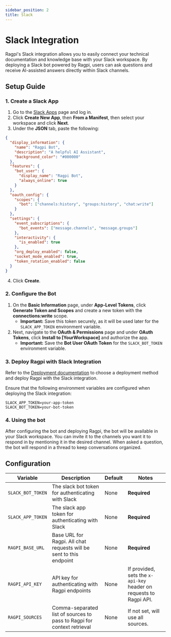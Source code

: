 ```yaml
---
sidebar_position: 2
title: Slack
---
```


# Slack Integration

Ragpi's Slack integration allows you to easily connect your technical documentation and knowledge base with your Slack workspace. By deploying a Slack bot powered by Ragpi, users can ask questions and receive AI-assisted answers directly within Slack channels.

## Setup Guide

### 1. Create a Slack App

1. Go to the [Slack Apps](https://api.slack.com/apps) page and log in.
2. Click **Create New App**, then **From a Manifest**, then select your workspace and click **Next**.
3. Under the **JSON** tab, paste the following:

```json
{
  "display_information": {
    "name": "Ragpi Bot",
    "description": "A helpful AI Assistant",
    "background_color": "#000000"
  },
  "features": {
    "bot_user": {
      "display_name": "Ragpi Bot",
      "always_online": true
    }
  },
  "oauth_config": {
    "scopes": {
      "bot": ["channels:history", "groups:history", "chat:write"]
    }
  },
  "settings": {
    "event_subscriptions": {
      "bot_events": ["message.channels", "message.groups"]
    },
    "interactivity": {
      "is_enabled": true
    },
    "org_deploy_enabled": false,
    "socket_mode_enabled": true,
    "token_rotation_enabled": false
  }
}
```

4. Click **Create**.

### 2. Configure the Bot

1. On the **Basic Information** page, under **App-Level Tokens**, click **Generate Token and Scopes** and create a new token with the **connections:write** scope.
   - **Important:** Save this token securely, as it will be used later for the `SLACK_APP_TOKEN` environment variable.
2. Next, navigate to the **OAuth & Permissions** page and under **OAuth Tokens**, click **Install to [YourWorkspace]** and authorize the app.
   - **Important:** Save the **Bot User OAuth Token** for the `SLACK_BOT_TOKEN` environment variable.

### 3. Deploy Ragpi with Slack Integration

Refer to the [Deployment documentation](/deployment) to choose a deployment method and deploy Ragpi with the Slack integration.

Ensure that the following environment variables are configured when deploying the Slack integration:

```env
SLACK_APP_TOKEN=your-app-token
SLACK_BOT_TOKEN=your-bot-token
```

### 4. Using the bot

After configuring the bot and deploying Ragpi, the bot will be available in your Slack workspace. You can invite it to the channels you want it to respond in by mentioning it in the desired channel. When asked a question, the bot will respond in a thread to keep conversations organized.

## Configuration

| Variable          | Description                                                            | Default | Notes                                                              |
| ----------------- | ---------------------------------------------------------------------- | ------- | ------------------------------------------------------------------ |
| `SLACK_BOT_TOKEN` | The slack bot token for authenticating with Slack                      | None    | **Required**                                                       |
| `SLACK_APP_TOKEN` | The slack app token for authenticating with Slack                      | None    | **Required**                                                       |
| `RAGPI_BASE_URL`  | Base URL for Ragpi. All chat requests will be sent to this endpoint    | None    | **Required**                                                       |
| `RAGPI_API_KEY`   | API key for authenticating with Ragpi endpoints                        | None    | If provided, sets the `x-api-key` header on requests to Ragpi API. |
| `RAGPI_SOURCES`   | Comma-separated list of sources to pass to Ragpi for context retrieval | None    | If not set, will use all sources.                                  |
